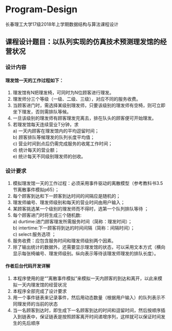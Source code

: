 # Program-Design
长春理工大学17级2018年上学期数据结构与算法课程设计
## 课程设计题目：以队列实现的仿真技术预测理发馆的经营状况
### 设计内容
#### 理发馆一天的工作过程如下：
1. 理发馆有N把理发椅，可同时为N位顾客进行理发。
2.	理发师分三个等级（一级、二级、三级），对应不同的服务收费。
3.	当顾客进门时，需选择某级别理发师，只要该级别的理发师有空椅，则可立即坐下理发，否则需排队等候。
4.	一旦该级别的理发师有顾客理发完离去，排在队头的顾客便可开始理发。
5.	若理发馆每天连续营业T分钟，求  
a)	      一天内顾客在理发馆内的平均逗留时间；  
b)	      顾客排队等候理发的队列长度平均值；  
c)	      营业时间到点后仍需完成服务的收尾工作时间；  
d)	      统计每天的营业额；  
e)	      统计每天不同级别理发师的创收。  

### 设计要求
1. 	模拟理发馆一天的工作过程：必须采用事件驱动的离散模型（参考教科书3.5节离散事件模拟p65）；
2.	每个顾客到达和下一顾客到达时间的间隔应是随机的；
3.	理发师编号、理发师级别和每天的营业时间由用户输入；
4.	某顾客挑选某一个级别的理发师而不得时，选第一个队列排队等待 ；
5.	每个顾客进门时将生成三个随机数:  
a)	durtime:进门顾客理发所需服务时间（简称：理发时间）；   
b)	intertime:下一顾客将到达的时间间隔（简称：间隔时间）；  
c)	select:服务选项 ；  
6.	服务收费：应包含服务时间和理发师级别两个因素。
7.	除了输出统计的数据外，还需要显示理发馆的状态，可以采用文本方式（横向显示每张椅编号、理发师级别。纵向表示等待该理发师理发的排队长度）。
#### 作者后台代码开发详解
1. 本程序使用的是“”离散事件模拟”来模拟一天内顾客的到达和离开，以此来模拟一天内理发馆的经营状况
2. 本程序全部完成了设计要求
3. 用一个事件链表来记录事件，然后用动态数量（根据用户输入）的队列表示不同理发师的当前的状态
4. 当一名顾客到达时，即生成下一名顾客到达的时间和逗留时间，然后按顺序插入到链表中，保证链表是按照顾客离开时间递增序列，这样就可以保证时间发生的先后顺序
